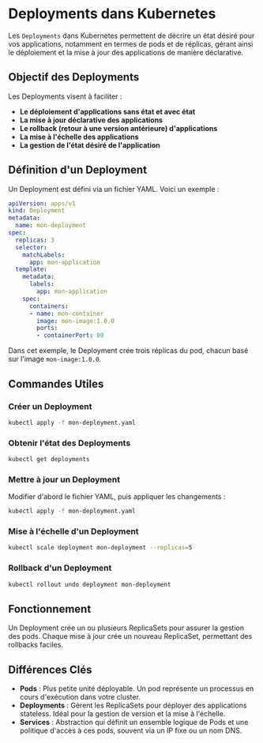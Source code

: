 # Deployments dans Kubernetes

Les `Deployments` dans Kubernetes permettent de décrire un état désiré pour vos applications, notamment en termes de pods et de réplicas, gérant ainsi le déploiement et la mise à jour des applications de manière déclarative.

## Objectif des Deployments

Les Deployments visent à faciliter :

- **Le déploiement d'applications sans état et avec état**
- **La mise à jour déclarative des applications**
- **Le rollback (retour à une version antérieure) d'applications**
- **La mise à l'échelle des applications**
- **La gestion de l'état désiré de l'application**

## Définition d'un Deployment

Un Deployment est défini via un fichier YAML. Voici un exemple :

```yaml
apiVersion: apps/v1
kind: Deployment
metadata:
  name: mon-deployment
spec:
  replicas: 3
  selector:
    matchLabels:
      app: mon-application
  template:
    metadata:
      labels:
        app: mon-application
    spec:
      containers:
      - name: mon-container
        image: mon-image:1.0.0
        ports:
        - containerPort: 80
```

Dans cet exemple, le Deployment crée trois réplicas du pod, chacun basé sur l'image `mon-image:1.0.0`.

## Commandes Utiles

### Créer un Deployment

```bash
kubectl apply -f mon-deployment.yaml
```

### Obtenir l'état des Deployments

```bash
kubectl get deployments
```

### Mettre à jour un Deployment

Modifier d'abord le fichier YAML, puis appliquer les changements :

```bash
kubectl apply -f mon-deployment.yaml
```

### Mise à l'échelle d'un Deployment

```bash
kubectl scale deployment mon-deployment --replicas=5
```

### Rollback d'un Deployment

```bash
kubectl rollout undo deployment mon-deployment
```

## Fonctionnement

Un Deployment crée un ou plusieurs ReplicaSets pour assurer la gestion des pods. Chaque mise à jour crée un nouveau ReplicaSet, permettant des rollbacks faciles.

## Différences Clés

- **Pods** : Plus petite unité déployable. Un pod représente un processus en cours d'exécution dans votre cluster.
- **Deployments** : Gèrent les ReplicaSets pour déployer des applications stateless. Idéal pour la gestion de version et la mise à l'échelle.
- **Services** : Abstraction qui définit un ensemble logique de Pods et une politique d'accès à ces pods, souvent via un IP fixe ou un nom DNS.
